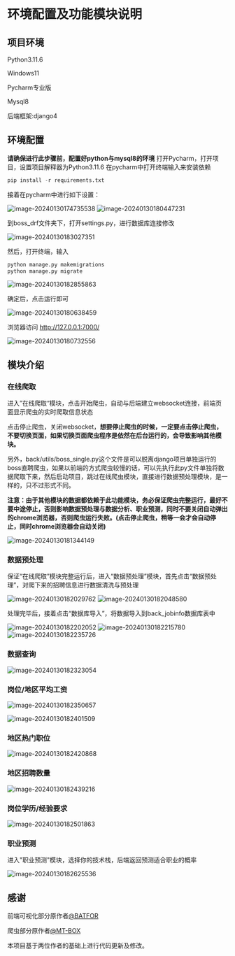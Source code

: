 # 环境配置及功能模块说明

## 项目环境

Python3.11.6

Windows11

Pycharm专业版

Mysql8

后端框架:django4

## 环境配置


**请确保进行此步骤前，配置好python与mysql8的环境**
打开Pycharm，打开项目，设置项目解释器为Python3.11.6
在pycharm中打开终端输入来安装依赖

```python
pip install -r requirements.txt
```

接着在pycharm中进行如下设置：

<img src="https://immich.lyh27.top/api/assets/24b1343c-7148-4d1f-8694-dc65b186dbbd/thumbnail?size=preview&key=25V6Vu9F_RRr2dJRHv9neJzgAYlcc4v8m9nc51VCXZcwhXYMn8GwtfaJuVsBitUCJq8" alt="image-20240130174735538" />

<img src="https://immich.lyh27.top/api/assets/a5d8f99b-da5e-4215-a158-0532b8fa7e26/thumbnail?size=preview&key=25V6Vu9F_RRr2dJRHv9neJzgAYlcc4v8m9nc51VCXZcwhXYMn8GwtfaJuVsBitUCJq8" alt="image-20240130180447231" />

到boss_drf文件夹下，打开settings.py，进行数据库连接修改

<img src="https://immich.lyh27.top/api/assets/60deaff6-1212-4c81-a8ed-cb065094ad83/thumbnail?size=preview&key=25V6Vu9F_RRr2dJRHv9neJzgAYlcc4v8m9nc51VCXZcwhXYMn8GwtfaJuVsBitUCJq8" alt="image-20240130183027351" />

然后，打开终端，输入

```python
python manage.py makemigrations
python manage.py migrate
```

<img src="https://immich.lyh27.top/api/assets/4b6df0c2-c209-4e59-b2be-000bad231cc8/thumbnail?size=preview&key=25V6Vu9F_RRr2dJRHv9neJzgAYlcc4v8m9nc51VCXZcwhXYMn8GwtfaJuVsBitUCJq8" alt="image-20240130182855863" />

确定后，点击运行即可

<img src="https://immich.lyh27.top/api/assets/a3840c1f-c95f-44d4-8b69-d916d04e879c/thumbnail?size=preview&key=25V6Vu9F_RRr2dJRHv9neJzgAYlcc4v8m9nc51VCXZcwhXYMn8GwtfaJuVsBitUCJq8" alt="image-20240130180638459" />

浏览器访问 http://127.0.0.1:7000/

<img src="https://immich.lyh27.top/api/assets/171a0869-dfaa-4b9c-b91e-02ba8efa3ba8/thumbnail?size=preview&key=25V6Vu9F_RRr2dJRHv9neJzgAYlcc4v8m9nc51VCXZcwhXYMn8GwtfaJuVsBitUCJq8" alt="image-20240130180732556" />

## 模块介绍

### 在线爬取

进入”在线爬取“模块，点击开始爬虫，自动与后端建立websocket连接，前端页面显示爬虫的实时爬取信息状态

点击停止爬虫，关闭websocket，**想要停止爬虫的时候，一定要点击停止爬虫，不要切换页面，如果切换页面爬虫程序是依然在后台运行的，会导致影响其他模块。**

另外，back/utils/boss_single.py这个文件是可以脱离django项目单独运行的boss直聘爬虫，如果以前端的方式爬虫较慢的话，可以先执行此py文件单独将数据爬取下来，然后启动项目，跳过在线爬虫模块，直接进行数据预处理模块，是一样的，只不过形式不同。

**注意：由于其他模块的数据都依赖于此功能模块，务必保证爬虫完整运行，最好不要中途停止，否则影响数据预处理与数据分析、职业预测，同时不要关闭自动弹出的chrome浏览器，否则爬虫运行失败。(点击停止爬虫，稍等一会才会自动停止，同时chrome浏览器会自动关闭)**

<img src="https://immich.lyh27.top/api/assets/073ae34c-0370-4f60-bf55-819df62d55e9/thumbnail?size=preview&key=25V6Vu9F_RRr2dJRHv9neJzgAYlcc4v8m9nc51VCXZcwhXYMn8GwtfaJuVsBitUCJq8" alt="image-20240130181344149" />

### 数据预处理

保证“在线爬取”模块完整运行后，进入“数据预处理”模块，首先点击“数据预处理”，对爬下来的招聘信息进行数据清洗与预处理

<img src="https://immich.lyh27.top/api/assets/611e55a3-d1a4-49e5-843f-eac8cf20a356/thumbnail?size=preview&key=25V6Vu9F_RRr2dJRHv9neJzgAYlcc4v8m9nc51VCXZcwhXYMn8GwtfaJuVsBitUCJq8" alt="image-20240130182029762" />

<img src="https://immich.lyh27.top/api/assets/a11965a8-f7ee-4aca-be61-f838c4eaf062/thumbnail?size=preview&key=25V6Vu9F_RRr2dJRHv9neJzgAYlcc4v8m9nc51VCXZcwhXYMn8GwtfaJuVsBitUCJq8" alt="image-20240130182048580" />

处理完毕后，接着点击“数据库导入”，将数据导入到back_jobinfo数据库表中

<img src="https://immich.lyh27.top/api/assets/499b4fe1-6f1f-4e2d-bf08-501b8c46aaf3/thumbnail?size=preview&key=25V6Vu9F_RRr2dJRHv9neJzgAYlcc4v8m9nc51VCXZcwhXYMn8GwtfaJuVsBitUCJq8" alt="image-20240130182202052" />

<img src="https://immich.lyh27.top/api/assets/9cf6ba69-0a22-41dd-9a45-f12ec786d421/thumbnail?size=preview&key=25V6Vu9F_RRr2dJRHv9neJzgAYlcc4v8m9nc51VCXZcwhXYMn8GwtfaJuVsBitUCJq8" alt="image-20240130182215780" />

<img src="https://immich.lyh27.top/api/assets/10717490-b3e2-48f9-9cb2-8f6b602b138a/thumbnail?size=preview&key=25V6Vu9F_RRr2dJRHv9neJzgAYlcc4v8m9nc51VCXZcwhXYMn8GwtfaJuVsBitUCJq8" alt="image-20240130182235726" />

### 数据查询

<img src="https://immich.lyh27.top/api/assets/bf6bb35d-22f5-4f62-8f9a-a474657c260a/thumbnail?size=preview&key=25V6Vu9F_RRr2dJRHv9neJzgAYlcc4v8m9nc51VCXZcwhXYMn8GwtfaJuVsBitUCJq8" alt="image-20240130182323054" />

### 岗位/地区平均工资

<img src="https://immich.lyh27.top/api/assets/b3fb388d-21a0-42a6-96bf-8b5b556b59ed/thumbnail?size=preview&key=25V6Vu9F_RRr2dJRHv9neJzgAYlcc4v8m9nc51VCXZcwhXYMn8GwtfaJuVsBitUCJq8" alt="image-20240130182350657" />

![image-20240130182401509](http://sapic.lyh27.top/static/upload/admin/image-20240130182401509.png)

### 地区热门职位

<img src="https://immich.lyh27.top/api/assets/38a455ca-b4bc-4108-a83d-2ec020443aff/thumbnail?size=preview&key=25V6Vu9F_RRr2dJRHv9neJzgAYlcc4v8m9nc51VCXZcwhXYMn8GwtfaJuVsBitUCJq8" alt="image-20240130182420868" />

### 地区招聘数量

<img src="https://immich.lyh27.top/api/assets/1d9dbf1d-6e2b-494a-989f-44924e5afd8a/thumbnail?size=preview&key=25V6Vu9F_RRr2dJRHv9neJzgAYlcc4v8m9nc51VCXZcwhXYMn8GwtfaJuVsBitUCJq8" alt="image-20240130182439216" />

### 岗位学历/经验要求

<img src="https://immich.lyh27.top/api/assets/85fcc498-0a3a-4fcc-86a9-361d8f495535/thumbnail?size=preview&key=25V6Vu9F_RRr2dJRHv9neJzgAYlcc4v8m9nc51VCXZcwhXYMn8GwtfaJuVsBitUCJq8" alt="image-20240130182501863" />

### 职业预测

进入"职业预测"模块，选择你的技术栈，后端返回预测适合职业的概率

<img src="https://immich.lyh27.top/api/assets/08bad591-1710-4aee-bca6-f9e05e6fd726/thumbnail?size=preview&key=25V6Vu9F_RRr2dJRHv9neJzgAYlcc4v8m9nc51VCXZcwhXYMn8GwtfaJuVsBitUCJq8" alt="image-20240130182625536" />

## 感谢
前端可视化部分原作者[@BATFOR](https://github.com/BATFOR)

爬虫部分原作者[@MT-BOX](https://github.com/MT-BOX)

本项目基于两位作者的基础上进行代码更新及修改。
